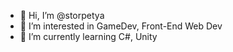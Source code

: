 - 👋 Hi, I’m @storpetya
- 👀 I’m interested in GameDev, Front-End Web Dev
- 🌱 I’m currently learning C#, Unity
